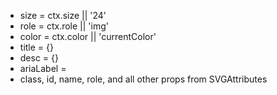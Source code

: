 - size = ctx.size || '24'
- role = ctx.role || 'img'
- color = ctx.color || 'currentColor'
- title = {}
- desc = {}
- ariaLabel = <icon file name>
- class, id, name, role, and all other props from SVGAttributes